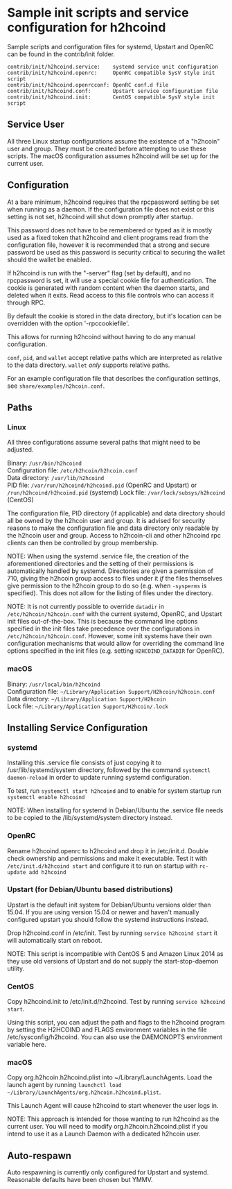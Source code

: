 Sample init scripts and service configuration for h2hcoind
==========================================================

Sample scripts and configuration files for systemd, Upstart and OpenRC
can be found in the contrib/init folder.

    contrib/init/h2hcoind.service:    systemd service unit configuration
    contrib/init/h2hcoind.openrc:     OpenRC compatible SysV style init script
    contrib/init/h2hcoind.openrcconf: OpenRC conf.d file
    contrib/init/h2hcoind.conf:       Upstart service configuration file
    contrib/init/h2hcoind.init:       CentOS compatible SysV style init script

Service User
---------------------------------

All three Linux startup configurations assume the existence of a "h2hcoin" user
and group.  They must be created before attempting to use these scripts.
The macOS configuration assumes h2hcoind will be set up for the current user.

Configuration
---------------------------------

At a bare minimum, h2hcoind requires that the rpcpassword setting be set
when running as a daemon.  If the configuration file does not exist or this
setting is not set, h2hcoind will shut down promptly after startup.

This password does not have to be remembered or typed as it is mostly used
as a fixed token that h2hcoind and client programs read from the configuration
file, however it is recommended that a strong and secure password be used
as this password is security critical to securing the wallet should the
wallet be enabled.

If h2hcoind is run with the "-server" flag (set by default), and no rpcpassword is set,
it will use a special cookie file for authentication. The cookie is generated with random
content when the daemon starts, and deleted when it exits. Read access to this file
controls who can access it through RPC.

By default the cookie is stored in the data directory, but it's location can be overridden
with the option '-rpccookiefile'.

This allows for running h2hcoind without having to do any manual configuration.

`conf`, `pid`, and `wallet` accept relative paths which are interpreted as
relative to the data directory. `wallet` *only* supports relative paths.

For an example configuration file that describes the configuration settings,
see `share/examples/h2hcoin.conf`.

Paths
---------------------------------

### Linux

All three configurations assume several paths that might need to be adjusted.

Binary:              `/usr/bin/h2hcoind`  
Configuration file:  `/etc/h2hcoin/h2hcoin.conf`  
Data directory:      `/var/lib/h2hcoind`  
PID file:            `/var/run/h2hcoind/h2hcoind.pid` (OpenRC and Upstart) or `/run/h2hcoind/h2hcoind.pid` (systemd)
Lock file:           `/var/lock/subsys/h2hcoind` (CentOS)  

The configuration file, PID directory (if applicable) and data directory
should all be owned by the h2hcoin user and group.  It is advised for security
reasons to make the configuration file and data directory only readable by the
h2hcoin user and group.  Access to h2hcoin-cli and other h2hcoind rpc clients
can then be controlled by group membership.

NOTE: When using the systemd .service file, the creation of the aforementioned
directories and the setting of their permissions is automatically handled by
systemd. Directories are given a permission of 710, giving the h2hcoin group
access to files under it _if_ the files themselves give permission to the
h2hcoin group to do so (e.g. when `-sysperms` is specified). This does not allow
for the listing of files under the directory.

NOTE: It is not currently possible to override `datadir` in
`/etc/h2hcoin/h2hcoin.conf` with the current systemd, OpenRC, and Upstart init
files out-of-the-box. This is because the command line options specified in the
init files take precedence over the configurations in
`/etc/h2hcoin/h2hcoin.conf`. However, some init systems have their own
configuration mechanisms that would allow for overriding the command line
options specified in the init files (e.g. setting `H2HCOIND_DATADIR` for
OpenRC).

### macOS

Binary:              `/usr/local/bin/h2hcoind`  
Configuration file:  `~/Library/Application Support/H2hcoin/h2hcoin.conf`  
Data directory:      `~/Library/Application Support/H2hcoin`  
Lock file:           `~/Library/Application Support/H2hcoin/.lock`  

Installing Service Configuration
-----------------------------------

### systemd

Installing this .service file consists of just copying it to
/usr/lib/systemd/system directory, followed by the command
`systemctl daemon-reload` in order to update running systemd configuration.

To test, run `systemctl start h2hcoind` and to enable for system startup run
`systemctl enable h2hcoind`

NOTE: When installing for systemd in Debian/Ubuntu the .service file needs to be copied to the /lib/systemd/system directory instead.

### OpenRC

Rename h2hcoind.openrc to h2hcoind and drop it in /etc/init.d.  Double
check ownership and permissions and make it executable.  Test it with
`/etc/init.d/h2hcoind start` and configure it to run on startup with
`rc-update add h2hcoind`

### Upstart (for Debian/Ubuntu based distributions)

Upstart is the default init system for Debian/Ubuntu versions older than 15.04. If you are using version 15.04 or newer and haven't manually configured upstart you should follow the systemd instructions instead.

Drop h2hcoind.conf in /etc/init.  Test by running `service h2hcoind start`
it will automatically start on reboot.

NOTE: This script is incompatible with CentOS 5 and Amazon Linux 2014 as they
use old versions of Upstart and do not supply the start-stop-daemon utility.

### CentOS

Copy h2hcoind.init to /etc/init.d/h2hcoind. Test by running `service h2hcoind start`.

Using this script, you can adjust the path and flags to the h2hcoind program by
setting the H2HCOIND and FLAGS environment variables in the file
/etc/sysconfig/h2hcoind. You can also use the DAEMONOPTS environment variable here.

### macOS

Copy org.h2hcoin.h2hcoind.plist into ~/Library/LaunchAgents. Load the launch agent by
running `launchctl load ~/Library/LaunchAgents/org.h2hcoin.h2hcoind.plist`.

This Launch Agent will cause h2hcoind to start whenever the user logs in.

NOTE: This approach is intended for those wanting to run h2hcoind as the current user.
You will need to modify org.h2hcoin.h2hcoind.plist if you intend to use it as a
Launch Daemon with a dedicated h2hcoin user.

Auto-respawn
-----------------------------------

Auto respawning is currently only configured for Upstart and systemd.
Reasonable defaults have been chosen but YMMV.
